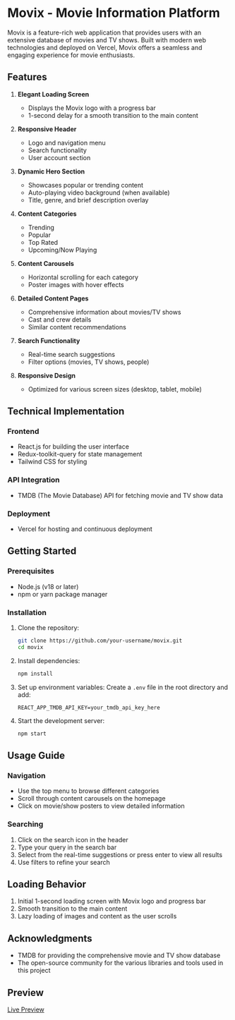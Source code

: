 # Movix - Movie Information Platform

Movix is a feature-rich web application that provides users with an extensive database of movies and TV shows. Built with modern web technologies and deployed on Vercel, Movix offers a seamless and engaging experience for movie enthusiasts.

## Features

1. **Elegant Loading Screen**

   - Displays the Movix logo with a progress bar
   - 1-second delay for a smooth transition to the main content

2. **Responsive Header**

   - Logo and navigation menu
   - Search functionality
   - User account section

3. **Dynamic Hero Section**

   - Showcases popular or trending content
   - Auto-playing video background (when available)
   - Title, genre, and brief description overlay

4. **Content Categories**

   - Trending
   - Popular
   - Top Rated
   - Upcoming/Now Playing

5. **Content Carousels**

   - Horizontal scrolling for each category
   - Poster images with hover effects

6. **Detailed Content Pages**

   - Comprehensive information about movies/TV shows
   - Cast and crew details
   - Similar content recommendations

7. **Search Functionality**

   - Real-time search suggestions
   - Filter options (movies, TV shows, people)

8. **Responsive Design**
   - Optimized for various screen sizes (desktop, tablet, mobile)

## Technical Implementation

### Frontend

- React.js for building the user interface
- Redux-toolkit-query for state management
- Tailwind CSS for styling

### API Integration

- TMDB (The Movie Database) API for fetching movie and TV show data

### Deployment

- Vercel for hosting and continuous deployment

## Getting Started

### Prerequisites

- Node.js (v18 or later)
- npm or yarn package manager

### Installation

1. Clone the repository:

   ```bash
   git clone https://github.com/your-username/movix.git
   cd movix
   ```

2. Install dependencies:

   ```bash
   npm install
   ```

3. Set up environment variables:
   Create a `.env` file in the root directory and add:

   ```
   REACT_APP_TMDB_API_KEY=your_tmdb_api_key_here
   ```

4. Start the development server:
   ```bash
   npm start
   ```

## Usage Guide

### Navigation

- Use the top menu to browse different categories
- Scroll through content carousels on the homepage
- Click on movie/show posters to view detailed information

### Searching

1. Click on the search icon in the header
2. Type your query in the search bar
3. Select from the real-time suggestions or press enter to view all results
4. Use filters to refine your search

## Loading Behavior

1. Initial 1-second loading screen with Movix logo and progress bar
2. Smooth transition to the main content
3. Lazy loading of images and content as the user scrolls

## Acknowledgments

- TMDB for providing the comprehensive movie and TV show database
- The open-source community for the various libraries and tools used in this project

## Preview

[Live Preview](https://movix-cinema.vercel.app)
